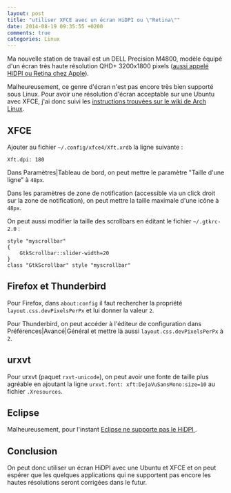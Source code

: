```yaml
---
layout: post
title: "utiliser XFCE avec un écran HiDPI ou \"Retina\""
date: 2014-08-19 09:35:55 +0200
comments: true
categories: Linux
---
```


Ma nouvelle station de travail est un DELL Precision M4800, modèle équipé d'un
écran très haute résolution QHD+ 3200x1800 pixels
([aussi appelé HiDPI ou Retina chez Apple](http://en.wikipedia.org/wiki/Retina_Display)).

Malheureusement, ce genre d'écran n'est pas encore très bien supporté sous Linux. Pour
avoir une résolution d'écran acceptable sur une Ubuntu avec XFCE, j'ai donc suivi les
[instructions trouvées sur le wiki de Arch Linux](https://wiki.archlinux.org/index.php/HiDPI).

## XFCE

Ajouter au fichier `~/.config/xfce4/Xft.xrdb` la ligne suivante :
```
Xft.dpi: 180
```

Dans Paramètres|Tableau de bord, on peut mettre le paramètre "Taille d'une ligne" à `48px`.

Dans les paramètres de zone de notification (accessible via un click droit sur la zone de
notification), on peut mettre la taille maximale d'une icône à `48px`.

On peut aussi modifier la taille des scrollbars en éditant le fichier `~/.gtkrc-2.0` :
```
style "myscrollbar"
{
    GtkScrollbar::slider-width=20
}
class "GtkScrollbar" style "myscrollbar"
```

## Firefox et Thunderbird

Pour Firefox, dans `about:config` il faut rechercher la propriété `layout.css.devPixelsPerPx`
et lui donner la valeur `2`.

Pour Thunderbird, on peut accéder à l'éditeur de configuration dans Préférences|Avancé|Général
et mettre là aussi `layout.css.devPixelsPerPx` à `2`.

## urxvt

Pour urxvt (paquet `rxvt-unicode`), on peut avoir une fonte de taille plus agréable en ajoutant
la ligne `urxvt.font: xft:DejaVuSansMono:size=10` au fichier `.Xresources`.

## Eclipse

Malheureusement, pour l'instant [Eclipse ne supporte pas le HiDPI ](https://bugs.eclipse.org/bugs/show_bug.cgi?id=403993).

## Conclusion

On peut donc utiliser un écran HiDPI avec une Ubuntu et XFCE et on peut espérer que les
quelques applications qui ne supportent pas encore les hautes résolutions seront corrigées
dans le futur.
